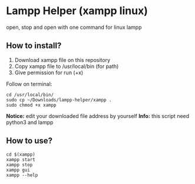 
# Lampp Helper (xampp linux)
open, stop and open with one command for linux lampp

## How to install?
1. Download xampp file on this repository
2. Copy xampp file to /usr/local/bin (for path)
3. Give permission for run (+x)

Follow on terminal:

    cd /usr/local/bin/
    sudo cp ~/Downloads/lampp-helper/xampp .
    sudo chmod +x xampp

**Notice:** edit your downloaded file address by yourself
**Info:** this script need python3 and lampp


## How to use?

    cd $(xampp)
    xampp start
    xampp stop
    xampp gui
    xampp --help
